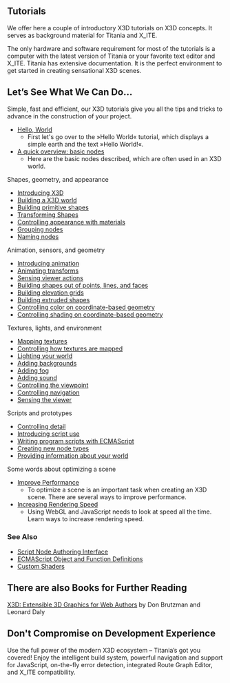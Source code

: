 ## Tutorials

We offer here a couple of introductory X3D tutorials on X3D concepts. It serves as background material for Titania and X\_ITE.

The only hardware and software requirement for most of the tutorials is a computer with the latest version of Titania or your favorite text editor and X\_ITE. Titania has extensive documentation. It is the perfect environment to get started in creating sensational X3D scenes.

## Let’s See What We Can Do…

Simple, fast and efficient, our X3D tutorials give you all the tips and tricks to advance in the construction of your project.

- [Hello, World](/x_ite/tutorials/Hello,-World!.html)
  - First let's go over to the »Hello World« tutorial, which displays a simple earth and the text »Hello World!«.
- [A quick overview: basic nodes](/x_ite/tutorials/Basic-Nodes.html)
  - Here are the basic nodes described, which are often used in an X3D world.

Shapes, geometry, and appearance

- [Introducing X3D](/x_ite/tutorials/Introducing-X3D.html)
- [Building a X3D world](/x_ite/tutorials/Building-a-X3D-world.html)
- [Building primitive shapes ](/x_ite/tutorials/Building-primitive-shapes.html)
- [Transforming Shapes](/x_ite/tutorials/Transforming-Shapes.html)
- [Controlling appearance with materials ](/x_ite/tutorials/Controlling-appearance-with-materials.html)
- [Grouping nodes ](/x_ite/tutorials/Grouping-nodes.html)
- [Naming nodes](/x_ite/tutorials/Naming-nodes.html)

Animation, sensors, and geometry

- [Introducing animation](/x_ite/tutorials/Introducing-animation.html)
- [Animating transforms](/x_ite/tutorials/Animating-transforms.html)
- [Sensing viewer actions](/x_ite/tutorials/Sensing-viewer-actions.html)
- [Building shapes out of points, lines, and faces](/x_ite/tutorials/Building-shapes-out-of-points,-lines,-and-faces.html)
- [Building elevation grids](/x_ite/tutorials/Building-elevation-grids.html)
- [Building extruded shapes](/x_ite/tutorials/Building-extruded-shapes.html)
- [Controlling color on coordinate-based geometry](/x_ite/tutorials/Controlling-color-on-coordinate-based-geometry.html)
- [Controlling shading on coordinate-based geometry](/x_ite/tutorials/Controlling-shading-on-coordinate-based-geometry.html)

Textures, lights, and environment

- [Mapping textures](/x_ite/tutorials/Mapping-textures.html)
- [Controlling how textures are mapped](/x_ite/tutorials/Controlling-how-textures-are-mapped.html)
- [Lighting your world](/x_ite/tutorials/Lighting-your-world.html)
- [Adding backgrounds](/x_ite/tutorials/Adding-backgrounds.html)
- [Adding fog](/x_ite/tutorials/Adding-fog.html)
- [Adding sound](/x_ite/tutorials/Adding-sound.html)
- [Controlling the viewpoint](/x_ite/tutorials/Controlling-the-viewpoint.html)
- [Controlling navigation](/x_ite/tutorials/Controlling-navigation.html)
- [Sensing the viewer](/x_ite/tutorials/Sensing-the-viewer.html)

Scripts and prototypes

- [Controlling detail](/x_ite/tutorials/Controlling-detail.html)
- [Introducing script use](/x_ite/tutorials/Introducing-script-use.html)
- [Writing program scripts with ECMAScript](/x_ite/tutorials/Writing-program-scripts-with-ECMAScript.html)
- [Creating new node types](/x_ite/tutorials/Creating-new-node-types.html)
- [Providing information about your world](/x_ite/tutorials/Providing-information-about-your-world.html)

Some words about optimizing a scene

- [Improve Performance](/x_ite/tutorials/Improving-Performance.html)
  - To optimize a scene is an important task when creating an X3D scene. There are several ways to improve performance.
- [Increasing Rendering Speed](/x_ite/tutorials/Increasing-Rendering-Speed.html)
  - Using WebGL and JavaScript needs to look at speed all the time. Learn ways to increase rendering speed.

### See Also

- [Script Node Authoring Interface](/x_ite/reference/Script-Node-Authoring-Interface.html)
- [ECMAScript Object and Function Definitions](/x_ite/reference/ECMAScript-Object-and-Function-Definitions.html)
- [Custom Shaders](/x_ite/Custom-Shaders.html)

## There are also Books for Further Reading

[X3D: Extensible 3D Graphics for Web Authors](http://www.amazon.com/gp/product/012088500X?ie=UTF8&tag=x3dext3dgrafo-20&linkCode=as2&camp=1789&creative=9325&creativeASIN=012088500X) by Don Brutzman and Leonard Daly

## Don't Compromise on Development Experience

Use the full power of the modern X3D ecosystem – Titania’s got you covered! Enjoy the intelligent build system, powerful navigation and support for JavaScript, on-the-fly error detection, integrated Route Graph Editor, and X\_ITE compatibility.
